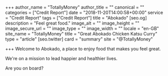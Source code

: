 +++
author_name = "TotallyMoney"
author_title = ""
canonical = ""
categories = ["Credit Report"]
date = "2018-11-20T14:00:58+00:00"
service = "Credit Report"
tags = ["Credit Report"]
title = "Abokado"
[seo.og]
description = "Feel great food."
image_alt = ""
image_height = ""
image_secure_url = ""
image_type = ""
image_width = ""
locale = "en-GB"
site_name = "TotallyMoney"
title = "Great Abokado Chicken Katsu Curry"
type = "article"
[seo.twitter]
card = "summary"
site = "@TotallyMoney"

+++
Welcome to Abokado, a place to enjoy food that makes you feel great.  
  
We're on a mission to lead happier and healthier lives.

Are you on board?